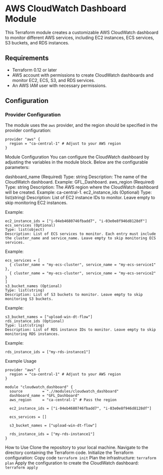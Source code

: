 # AWS CloudWatch Dashboard Module

This Terraform module creates a customizable AWS CloudWatch dashboard to monitor different AWS services, including EC2 instances, ECS services, S3 buckets, and RDS instances.

## Requirements

- Terraform 0.12 or later
- AWS account with permissions to create CloudWatch dashboards and monitor EC2, ECS, S3, and RDS services.
- An AWS IAM user with necessary permissions.

## Configuration

### Provider Configuration

The module uses the `aws` provider, and the region should be specified in the provider configuration:

```hcl
provider "aws" {
  region = "ca-central-1" # Adjust to your AWS region
}
```
Module Configuration
You can configure the CloudWatch dashboard by adjusting the variables in the module block. Below are the configurable parameters:

dashboard_name (Required)
Type: string
Description: The name of the CloudWatch dashboard. Example: GFL_Dashboard.
aws_region (Required)
Type: string
Description: The AWS region where the CloudWatch dashboard will be created. Example: ca-central-1.
ec2_instance_ids (Optional)
Type: list(string)
Description: List of EC2 instance IDs to monitor. Leave empty to skip monitoring EC2 instances.

Example:
```
ec2_instance_ids = ["i-04eb4680746fbadd7", "i-03e0e8f946d8128df"]
ecs_services (Optional)
Type: list(object)
Description: List of ECS services to monitor. Each entry must include the cluster_name and service_name. Leave empty to skip monitoring ECS services.
```
Example:
```
ecs_services = [
  { cluster_name = "my-ecs-cluster", service_name = "my-ecs-service1" },
  { cluster_name = "my-ecs-cluster", service_name = "my-ecs-service2" }
]
s3_bucket_names (Optional)
Type: list(string)
Description: List of S3 buckets to monitor. Leave empty to skip monitoring S3 buckets.
```
Example:
```
s3_bucket_names = ["upload-win-dt-flow"]
rds_instance_ids (Optional)
Type: list(string)
Description: List of RDS instance IDs to monitor. Leave empty to skip monitoring RDS instances.
```
Example:
```
rds_instance_ids = ["my-rds-instance1"]
```
Example Usage
```
provider "aws" {
  region = "ca-central-1" # Adjust to your AWS region
}
```
```
module "cloudwatch_dashboard" {
  source         = ".//modules/cloudwatch_dashboard"
  dashboard_name = "GFL_Dashboard"
  aws_region     = "ca-central-1" # Pass the region

  ec2_instance_ids = ["i-04eb4680746fbadd7", "i-03e0e8f946d8128df"]

  ecs_services = []

  s3_bucket_names = ["upload-win-dt-flow"]

  rds_instance_ids = ["my-rds-instance1"]
}
```
How to Use
Clone the repository to your local machine.
Navigate to the directory containing the Terraform code.
Initialize the Terraform configuration:
Copy code
```terraform init```
Plan the infrastructure:
```terraform plan```
Apply the configuration to create the CloudWatch dashboard:
```terraform apply```
